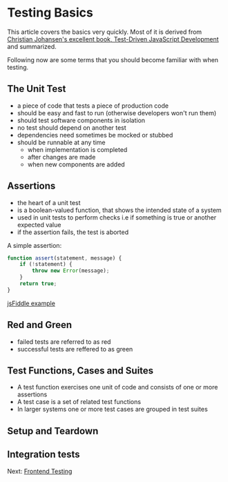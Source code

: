 # Testing Basics
This article covers the basics very quickly. Most of it is derived from [Christian Johansen's excellent book, Test-Driven JavaScript Development](http://tddjs.com) and summarized.

Following now are some terms that you should become familiar with when testing.

## The Unit Test
- a piece of code that tests a piece of production code
- should be easy and fast to run (otherwise developers won't run them)
- should test software components in isolation
- no test should depend on another test
- dependencies need sometimes be mocked or stubbed
- should be runnable at any time
	+ when implementation is completed
	+ after changes are made
	+ when new components are added

## Assertions
- the heart of a unit test
- is a boolean-valued function, that shows the intended state of a system
- used in unit tests to perform checks i.e if something is true or another expected value
- if the assertion fails, the test is aborted

A simple assertion:

```javascript
function assert(statement, message) {
	if (!statement) {
		throw new Error(message);
	}
	return true;
}
```
[jsFiddle example](http://jsfiddle.net/tangibleJ/8apt9ag9/1/)

## Red and Green
- failed tests are referred to as red
- successful tests are reffered to as green

## Test Functions, Cases and Suites
- A test function exercises one unit of code and consists of one or more assertions
- A test case is a set of related test functions
- In larger systems one or more test cases are grouped in test suites

## Setup and Teardown

## Integration tests

Next:
[Frontend Testing](frontend-testing.md)
